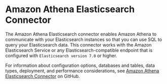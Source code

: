 # Amazon Athena Elasticsearch Connector<a name="athena-prebuilt-data-connectors-elasticsearch"></a>

The Amazon Athena Elasticsearch connector enables Amazon Athena to communicate with your Elasticsearch instances so that you can use SQL to query your Elasticsearch data\. This connector works with the Amazon Elasticsearch Service or any Elasticsearch\-compatible endpoint that is configured with `Elasticsearch version 7.0` or higher\.

For information about configuration options, databases and tables, data types, deployment, and performance considerations, see [Amazon Athena Elasticsearch Connector](https://github.com/awslabs/aws-athena-query-federation/tree/master/athena-elasticsearch) on GitHub\.